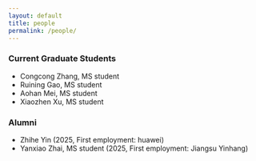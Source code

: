 ```yaml
---
layout: default
title: people
permalink: /people/
---
```


### Current Graduate Students

- Congcong Zhang, MS student
- Ruining Gao, MS student
- Aohan Mei, MS student
- Xiaozhen Xu, MS student

### Alumni

- Zhihe Yin (2025, First employment: huawei)
- Yanxiao Zhai, MS student (2025, First employment: Jiangsu Yinhang)
